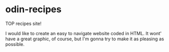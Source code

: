 # odin-recipes
TOP recipes site!

I would like to create an easy to navigate website coded in HTML.
It wont' have a great graphic, of course, but I'm gonna try to make it as pleasing as possible.